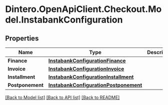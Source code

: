 # Dintero.OpenApiClient.Checkout.Model.InstabankConfiguration

## Properties

Name | Type | Description | Notes
------------ | ------------- | ------------- | -------------
**Finance** | [**InstabankConfigurationFinance**](InstabankConfigurationFinance.md) |  | [optional] 
**Invoice** | [**InstabankConfigurationInvoice**](InstabankConfigurationInvoice.md) |  | [optional] 
**Installment** | [**InstabankConfigurationInstallment**](InstabankConfigurationInstallment.md) |  | [optional] 
**Postponement** | [**InstabankConfigurationPostponement**](InstabankConfigurationPostponement.md) |  | [optional] 

[[Back to Model list]](../README.md#documentation-for-models) [[Back to API list]](../README.md#documentation-for-api-endpoints) [[Back to README]](../README.md)

